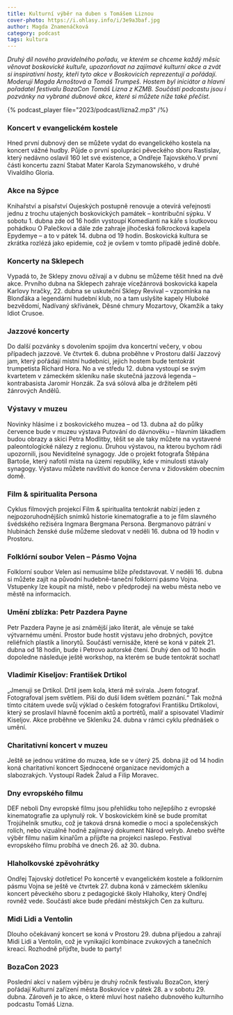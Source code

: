 ```yaml
---
title: Kulturní výběr na duben s Tomášem Liznou
cover-photo: https://i.ohlasy.info/i/3e9a3baf.jpg
author: Magda Znamenáčková
category: podcast
tags: kultura
---
```


*Druhý díl nového pravidelného pořadu, ve kterém se chceme každý měsíc věnovat boskovické kultuře, upozorňovat na zajímavé kulturní akce a zvát si inspirativní hosty, kteří tyto akce v Boskovicích reprezentují a pořádají. Moderují Magda Arnoštová a Tomáš Trumpeš. Hostem byl iniciátor a hlavní pořadatel festivalu BozaCon Tomáš Lizna z KZMB. Součástí podcastu jsou i pozvánky na vybrané dubnové akce, které si můžete níže také přečíst.*

{% podcast_player file="2023/podcast/lizna2.mp3" /%}

### Koncert v evangelickém kostele

Hned první dubnový den se můžete vydat do evangelického kostela na koncert vážné hudby. Půjde o první spolupráci pěveckého sboru Rastislav, který nedávno oslavil 160 let své existence, a Ondřeje Tajovského.V první části koncertu zazní Stabat Mater Karola Szymanowského, v druhé Vivaldiho Gloria. 

### Akce na Sýpce

Knihařství a písařství Oujeských postupně renovuje a otevírá veřejnosti jednu z trochu utajených boskovických památek – kontribuční sýpku. V sobotu 1. dubna zde od 16 hodin vystoupí Komedianti na káře s loutkovou pohádkou O Palečkovi a dále zde zahraje jihočeská folkrocková kapela Epydemye – a to v pátek 14. dubna od 19 hodin. Boskovická kultura se zkrátka rozlézá jako epidemie, což je ovšem v tomto případě jedině dobře.

### Koncerty na Sklepech

Vypadá to, že Sklepy znovu ožívají a v dubnu se můžeme těšit hned na dvě akce. Prvního dubna na Sklepech zahraje vícežánrová boskovická kapela Karlovy hračky, 22. dubna se uskuteční Sklepy Revival – vzpomínka na Blonďáka a legendární hudební klub, no a tam uslyšíte kapely Hluboké bezvědomí, Nadívaný skřivánek, Děsné chmury Mozartovy, Okamžik a taky Idiot Crusoe.

### Jazzové koncerty

Do další pozvánky s dovolením spojím dva koncertní večery, v obou případech jazzové. Ve čtvrtek 6. dubna proběhne v Prostoru další Jazzový jam, který pořádají místní hudebníci, jejich hostem bude tentokrát trumpetista Richard Hora. No a ve středu 12. dubna vystoupí se svým kvartetem v zámeckém skleníku naše skutečná jazzová legenda – kontrabasista Jaromír Honzák. Za svá sólová alba je držitelem pěti žánrových Andělů.

### Výstavy v muzeu 

Novinky hlásíme i z boskovického muzea – od 13. dubna až do půlky července bude v muzeu výstava Putování do dávnověku – hlavním lákadlem budou obrazy a skici Petra Modlitby, těšit se ale taky můžete na vystavené paleontologické nálezy z regionu. Druhou výstavou, na kterou bychom rádi upozornili, jsou Neviditelné synagogy. Jde o projekt fotografa Štěpána Bartoše, který nafotil místa na území republiky, kde v minulosti stávaly synagogy. Výstavu můžete navštívit do konce června v židovském obecním domě.

### Film & spiritualita Persona

Cyklus filmových projekcí Film & spiritualita tentokrát nabízí jeden z nejpozoruhodnějších snímků historie kinematografie a to je film slavného švédského režiséra Ingmara Bergmana Persona. Bergmanovo pátrání v hlubinách ženské duše můžeme sledovat v neděli 16. dubna od 19 hodin v Prostoru.

### Folklórní soubor Velen – Pásmo Vojna

Folklorní soubor Velen asi nemusíme blíže představovat. V neděli 16. dubna si můžete zajít na původní hudebně-taneční folklorní pásmo Vojna. Vstupenky lze koupit na místě, nebo v předprodeji na webu města nebo ve městě na informacích.

### Umění zblízka: Petr Pazdera Payne

Petr Pazdera Payne je asi známější jako literát, ale věnuje se také výtvarnému umění. Prostor bude hostit výstavu jeho drobných, povýtce reliéfních plastik a linorytů. Součástí vernisáže, které se koná v pátek 21. dubna od 18 hodin, bude i Petrovo autorské čtení. Druhý den od 10 hodin dopoledne následuje ještě workshop, na kterém se bude tentokrát sochat!

### Vladimír Kiseljov: František Drtikol

„Jmenuji se Drtikol. Drtil jsem kola, která mě svírala. Jsem fotograf. Fotografoval jsem světlem. Píši do duší lidem světlem poznání.“  Tak možná tímto citátem uvede svůj výklad o českém fotografovi Františku Drtikolovi, který se proslavil hlavně focením aktů a portrétů, malíř a spisovatel Vladimír Kiseljov. Akce proběhne ve Skleníku 24. dubna v rámci cyklu přednášek o umění.  

### Charitativní koncert v muzeu

Ještě se jednou vrátíme do muzea, kde se v úterý 25. dobna již od 14 hodin koná charitativní koncert Sjednocené organizace nevidomých a slabozrakých. Vystoupí Radek Žalud a Filip Moravec.

### Dny evropského filmu

DEF neboli Dny evropské filmu jsou přehlídku toho nejlepšího z evropské kinematografie za uplynulý rok. V boskovickém kině se bude promítat Trojúhelník smutku, což je taková drsná komedie o moci a společenských rolích, nebo vizuálně hodně zajímavý dokument Národ velryb. Anebo svěřte výběr filmu našim kinařům a přijďte na projekci naslepo. Festival evropského filmu probíhá ve dnech 26. až 30. dubna.

### Hlaholkovské zpěvohrátky

Ondřej Tajovský dotřetice! Po koncertě v evangelickém kostele a folklorním pásmu Vojna se ještě ve čtvrtek 27. dubna koná v zámeckém skleníku koncert pěveckého sboru z pedagogické školy Hlaholky, který Ondřej rovněž vede. Součástí akce bude předání městských Cen za kulturu.

### Midi Lidi a Ventolin

Dlouho očekávaný koncert se koná v Prostoru 29. dubna přijedou a zahrají Midi Lidi a Ventolin, což je vynikající kombinace zvukových a tanečních kreací. Rozhodně přijďte, bude to party!

### BozaCon 2023

Poslední akcí v našem výběru je druhý ročník festivalu BozaCon, který pořádají Kulturní zařízení města Boskovice v pátek 28. a v sobotu 29. dubna. Zároveň je to akce, o které mluví host našeho dubnového kulturního podcastu Tomáš Lizna.
